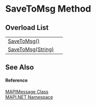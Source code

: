 # SaveToMsg Method


## Overload List
<table>
<tr>
<td><a href="4068fccb-30c2-84d2-d4f0-139a541fcdc0.md">SaveToMsg()</a></td>
<td> </td></tr>
<tr>
<td><a href="408b9945-2e68-ddfe-52b0-0daa97882142.md">SaveToMsg(String)</a></td>
<td> </td></tr>
</table>

## See Also


#### Reference
<a href="29b8d96c-1ec2-828d-35a5-fae12d8802c8.md">MAPIMessage Class</a>  
<a href="5bef4637-66f8-16d4-e5f4-4d0da57a1538.md">MAPI.NET Namespace</a>  
